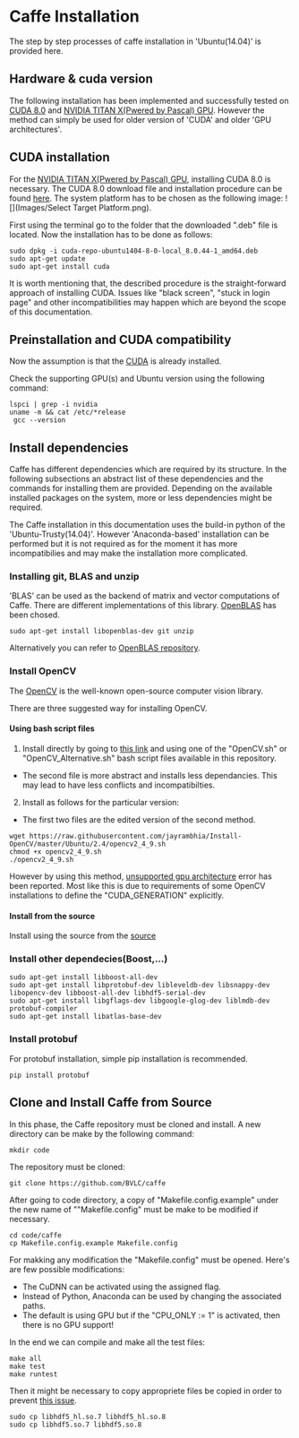 # Caffe Installation 

The step by step processes of caffe installation in 'Ubuntu(14.04)' is provided here. 

## Hardware & cuda version
The following installation has been implemented and successfully tested on [CUDA 8.0](http://on-demand.gputechconf.com/gtc/2016/webinar/cuda-8-features-overview.pdf) and [NVIDIA TITAN X(Pwered by Pascal) GPU](http://www.geforce.com/hardware/10series/titan-x-pascal). However the method can simply be used for older version of 'CUDA' and older 'GPU architectures'.

## CUDA installation

For the [NVIDIA TITAN X(Pwered by Pascal) GPU](http://www.geforce.com/hardware/10series/titan-x-pascal), installing CUDA 8.0 is necessary. The CUDA 8.0 download file and installation procedure can be found [here](https://developer.nvidia.com/cuda-downloads). The system platform has to be chosen as the following image: ![](Images/Select Target Platform.png).

First using the terminal go to the folder that the downloaded ".deb" file is located. Now the installation has to be done as follows:

```
sudo dpkg -i cuda-repo-ubuntu1404-8-0-local_8.0.44-1_amd64.deb
sudo apt-get update
sudo apt-get install cuda
```

It is worth mentioning that, the described procedure is the straight-forward approach of installing CUDA. Issues like "black screen", "stuck in login page" and other incompatibilities may happen which are beyond the scope of this documentation.


## Preinstallation and CUDA compatibility
Now the assumption is that the [CUDA](http://docs.nvidia.com/cuda/cuda-installation-guide-linux/#axzz4MnU6Gq6E) is already installed.

Check the supporting GPU(s) and Ubuntu version using the following command:

```
lspci | grep -i nvidia
uname -m && cat /etc/*release
 gcc --version
```

## Install dependencies
Caffe has different dependencies which are required by its structure. In the following subsections an abstract list of these dependencies and the commands for installing them are provided. Depending on the available installed packages on the system, more or less dependencies might be required.

The Caffe installation in this documentation uses the build-in python of the 'Ubuntu-Trusty(14.04)'. However 'Anaconda-based' installation can be performed but it is not required as for the moment it has more incompatibilies and may make the installation more complicated.

### Installing git, BLAS and unzip
'BLAS' can be used as the backend of matrix and vector computations of Caffe. There are different implementations of this library. [OpenBLAS](http://www.openblas.net/) has been chosed. 
```
sudo apt-get install libopenblas-dev git unzip
```
Alternatively you can refer to [OpenBLAS repository](https://github.com/xianyi/OpenBLAS).

### Install OpenCV
The [OpenCV](https://help.ubuntu.com/community/OpenCV) is the well-known open-source computer vision library.

There are three suggested way for installing OpenCV.

#### Using bash script files
1. Install directly by going to [this link](https://github.com/astorfi/Caffe_Framework/tree/master/Installation/OpenCV_Installation) and using one of the "OpenCV.sh" or "OpenCV_Alternative.sh" bash script files available in this repository.
 * The second file is more abstract and installs less dependancies. This may lead to have less conflicts and incompatibilties.
2. Install as follows for the particular version:
 * The first two files are the edited version of the second method.
```
wget https://raw.githubusercontent.com/jayrambhia/Install-OpenCV/master/Ubuntu/2.4/opencv2_4_9.sh
chmod +x opencv2_4_9.sh 
./opencv2_4_9.sh
```
However by using this method, [unsupported gpu architecture](http://stackoverflow.com/questions/28010399/build-opencv-with-cuda-support) error has been reported. Most like this is due to requirements of some OpenCV installations to define the "CUDA_GENERATION" explicitly.
#### Install from the source
Install using the source from the [source](http://docs.opencv.org/2.4/doc/tutorials/introduction/linux_install/linux_install.html)

### Install other dependecies(Boost,...)
```
sudo apt-get install libboost-all-dev
sudo apt-get install libprotobuf-dev libleveldb-dev libsnappy-dev libopencv-dev libboost-all-dev libhdf5-serial-dev
sudo apt-get install libgflags-dev libgoogle-glog-dev liblmdb-dev protobuf-compiler
sudo apt-get install libatlas-base-dev
```

### Install protobuf

For protobuf installation, simple pip installation is recommended.
```
pip install protobuf
```

## Clone and Install Caffe from Source
In this phase, the Caffe repository must be cloned and install. 
A new directory can be make by the following command:
```
mkdir code
```
The repository must be cloned:
```
git clone https://github.com/BVLC/caffe
```

After going to code directory, a copy of "Makefile.config.example" under the new name of ""Makefile.config" must be make to be modified if necessary.
```
cd code/caffe
cp Makefile.config.example Makefile.config
```
For makking any modification the "Makefile.config" must be opened. Here's are few possible modifications:

* The CuDNN can be activated using the assigned flag.
* Instead of Python, Anaconda can be used by changing the associated paths.
* The default is using GPU but if the "CPU_ONLY := 1" is activated, then there is no GPU support!

In the end we can compile and make all the test files:
```
make all
make test
make runtest
```
Then it might be necessary to copy appropriete files be copied in order to prevent [this issue](https://github.com/BVLC/caffe/issues/1463).
```
sudo cp libhdf5_hl.so.7 libhdf5_hl.so.8
sudo cp libhdf5.so.7 libhdf5.so.8
```


